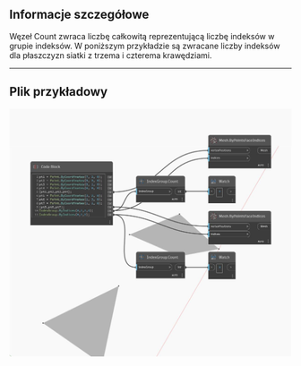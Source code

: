 ## Informacje szczegółowe
Węzeł Count zwraca liczbę całkowitą reprezentującą liczbę indeksów w grupie indeksów. W poniższym przykładzie są zwracane liczby indeksów dla płaszczyzn siatki z trzema i czterema krawędziami.
___
## Plik przykładowy

![Count](./Autodesk.DesignScript.Geometry.IndexGroup.Count_img.jpg)

